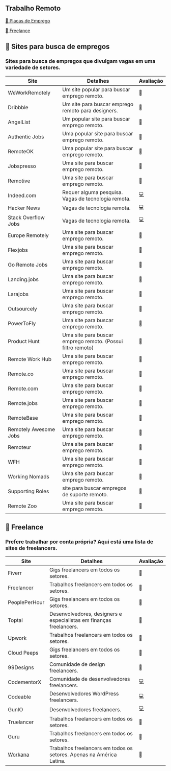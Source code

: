 ## Trabalho Remoto

<a href="#📌-sites-para-busca-de-empregos">📌 Placas de Emprego</a>

<a href="#🔨-Freelance">🔨 Freelance</a>

## 📌 Sites para busca de empregos

### Sites para busca de empregos que divulgam vagas em uma variedade de setores.

| Site                  | Detalhes                                            | Avaliação |
| --------------------- | --------------------------------------------------- | --------- |
| WeWorkRemotely        | Um site popular para buscar emprego remoto.                | 🌟        |
| Dribbble              | Um site para buscar emprego remoto para designers.         | 🎨        |
| AngelList             | Um popular site para buscar emprego remoto.                | 🌟        |
| Authentic Jobs        | Uma popular site para buscar emprego remoto.                | 🌟        |
| RemoteOK              | Uma popular site para buscar emprego remoto.                | 🌟        |
| Jobspresso            | Uma site para buscar emprego remoto.                        | 🌟        |
| Remotive              | Uma site para buscar emprego remoto.                        | 🌟        |
| Indeed.com            | Requer alguma pesquisa. Vagas de tecnologia remota. | 💻        |
| Hacker News           | Vagas de tecnologia remota.                         | 💻        |
| Stack Overflow Jobs   | Vagas de tecnologia remota.                         | 💻        |
| Europe Remotely       | Uma site para buscar emprego remoto.                        | 🌟        |
| Flexjobs              | Uma site para buscar emprego remoto.                        | 🌟        |
| Go Remote Jobs        | Uma site para buscar emprego remoto.                        | 🌟        |
| Landing.jobs          | Uma site para buscar emprego remoto.                        | 🌟        |
| Larajobs              | Uma site para buscar emprego remoto.                        | 🌟        |
| Outsourcely           | Uma site para buscar emprego remoto.                        | 🌟        |
| PowerToFly            | Uma site para buscar emprego remoto.                        | 🌟        |
| Product Hunt          | Uma site para buscar emprego remoto. (Possui filtro remoto) | 🌟        |
| Remote Work Hub       | Uma site para buscar emprego remoto.                        | 🌟        |
| Remote.co             | Uma site para buscar emprego remoto.                        | 🌟        |
| Remote.com            | Uma site para buscar emprego remoto.                        | 🌟        |
| Remote.jobs           | Uma site para buscar emprego remoto.                        | 🌟        |
| RemoteBase            | Uma site para buscar emprego remoto.                        | 🌟        |
| Remotely Awesome Jobs | Uma site para buscar emprego remoto.                        | 🌟        |
| Remoteur              | Uma site para buscar emprego remoto.                        | 🌟        |
| WFH                   | Uma site para buscar emprego remoto.                        | 🌟        |
| Working Nomads        | Uma site para buscar emprego remoto.                        | 🌟        |
| Supporting Roles      | site para buscar empregos de suporte remoto.                | 📱        |
| Remote Zoo            | Uma site para buscar emprego remoto.                        | 🌟        |

## 🔨 Freelance

### Prefere trabalhar por conta própria? Aqui está uma lista de sites de freelancers.

| Site                                | Detalhes                                                             | Avaliação |
| ----------------------------------- | -------------------------------------------------------------------- | --------- |
| Fiverr                              | Gigs freelancers em todos os setores.                                | 🌟        |
| Freelancer                          | Trabalhos freelancers em todos os setores.                           | 🌟        |
| PeoplePerHour                       | Gigs freelancers em todos os setores.                                | 🌟        |
| Toptal                              | Desenvolvedores, designers e especialistas em finanças freelancers.  | 🌟        |
| Upwork                              | Trabalhos freelancers em todos os setores.                           | 🌟        |
| Cloud Peeps                         | Gigs freelancers em todos os setores.                                | 🌟        |
| 99Designs                           | Comunidade de design freelancers.                                    | 🎨        |
| CodementorX                         | Comunidade de desenvolvedores freelancers.                           | 💻        |
| Codeable                            | Desenvolvedores WordPress freelancers.                               | 💻        |
| GunIO                               | Desenvolvedores freelancers.                                         | 💻        |
| Truelancer                          | Trabalhos freelancers em todos os setores.                           | 🌟        |
| Guru                                | Trabalhos freelancers em todos os setores.                           | 🌟        |
| [Workana](https://www.workana.com/) | Trabalhos freelancers em todos os setores. Apenas na América Latina. | 🌟        |
